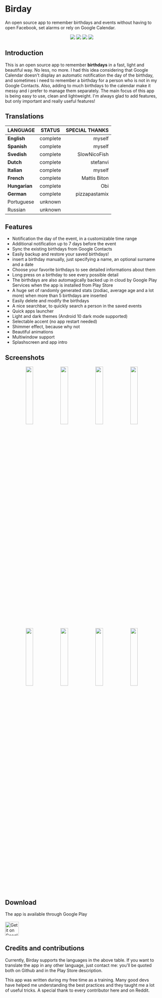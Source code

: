 # Birday

An open source app to remember birthdays and events without having to open Facebook, set alarms or rely on Google Calendar.

<p align='center'>
  <a href='https://github.com/m-i-n-a-r/birday/blob/master/LICENSE.md'><img src='https://img.shields.io/cocoapods/l/AFNetworking.svg'/></a>
  <img src='https://img.shields.io/badge/version-1.5.X-blue'/>
	<img src='https://img.shields.io/badge/status-released-success'/>
	<img src='https://img.shields.io/badge/-translations%20needed!-yellow'/>
</p>

## Introduction
This is an open source app to remember **birthdays** in a fast, light and beautiful way. No less, no more. I had this idea considering that Google Calendar doesn't display an automatic notification the day of the birthday, and sometimes i need to remember a birthday for a person who is not in my Google Contacts. Also, adding to much birthdays to the calendar make it messy and i prefer to manage them separately. The main focus of this app is being easy to use, clean and lightweight. I'm always glad to add features, but only important and really useful features!

## Translations

| LANGUAGE       | STATUS   | SPECIAL THANKS |
|:---------------|:--------:|---------------:|
| **English**    | complete | myself         |
| **Spanish**    | complete | myself         |
| **Svedish**    | complete | SlowNicoFish   |
| **Dutch**      | complete | stefanvi       |
| **Italian**    | complete | myself         |
| **French**     | complete | Mattis Biton   |
| **Hungarian**  | complete | Obi            |
| **German**     | complete | pizzapastamix  |
| Portuguese     | unknown  |                |
| Russian        | unknown  |                |

## Features
- Notification the day of the event, in a customizable time range
- Additional notification up to 7 days before the event
- Sync the existing birthdays from Google Contacts
- Easily backup and restore your saved birthdays!
- insert a birthday manually, just specifying a name, an optional surname and a date
- Choose your favorite birthdays to see detailed informations about them
- Long press on a birthday to see every possible detail
- The birthdays are also automagically backed up in cloud by Google Play Services when the app is installed from Play Store
- A huge set of randomly generated stats (zodiac, average age and a lot more) when more than 5 birthdays are inserted
- Easily delete and modify the birthdays
- A nice searchbar, to quickly search a person in the saved events
- Quick apps launcher
- Light and dark themes (Android 10 dark mode supported)
- Selectable accent (no app restart needed)
- Shimmer effect, because why not
- Beautiful animations
- Multiwindow support
- Splashscreen and app intro

## Screenshots
<p align='center'>
  <img src='https://i.imgur.com/vUUPGs6.png' width='22%'/>
  <img src='https://i.imgur.com/RNcS4EE.png' width='22%'/>
  <img src='https://i.imgur.com/psHudR6.png' width='22%'/>
  <img src='https://i.imgur.com/T81V4im.png' width='22%'/>
  <img src='https://i.imgur.com/rTz4ULx.png' width='22%'/>
  <img src='https://i.imgur.com/WpLbKQu.png' width='22%'/>
  <img src='https://i.imgur.com/sAGdFyr.png' width='22%'/>
  <img src='https://i.imgur.com/dCuCgCi.png' width='22%'/>
</p>

## Download
The app is available through Google Play\
\
<a href='https://play.google.com/store/apps/details?id=com.minar.birday'>
  <img height="45" alt="Get it on Google Play"
      src='https://play.google.com/intl/en_us/badges/images/apps/en-play-badge.png' />
</a>

## Credits and contributions
Currently, Birday supports the languages in the above table. If you want to translate the app in any other language, just contact me: you'll be quoted both on Github and in the Play Store description.

This app was written during my free time as a training. Many good devs have helped me understanding the best practices and they taught me a lot of useful tricks. A special thank to every contributor here and on Reddit.
